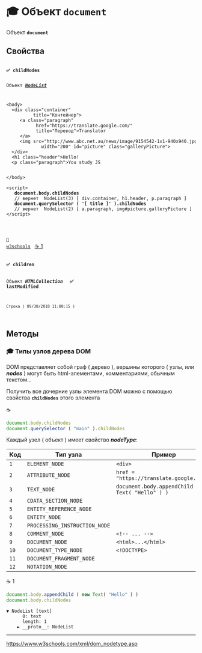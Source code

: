 # :mortar_board: Объект **`document`**

Объект **`document`** 

## Свойства

<code>
<b>✅ childNodes</b>

Объект <b><em>[NodeList](#nodeType)</em></b>
<pre>
&lt;body>
  &lt;div class="container" 
          title="Контейнер">
     &lt;a class="paragraph" 
           href="https://translate.google.com/" 
           title="Перевод">Translator
     &lt;/a>
     &lt;img src="http://www.abc.net.au/news/image/9154542-1x1-940x940.jpg" 
             width="200" id="picture" class="galleryPicture">
  &lt;/div>
  &lt;h1 class="header">Hello!</h1>
  &lt;p class="paragraph">You study JS</p>
&lt;/body>

&lt;script>
   <b>document.body.childNodes</b>
   // вернет  NodeList(3) [ div.container, h1.header, p.paragraph ]
   <b>document.querySelector ( '[ title ]' ).childNodes</b>
   // вернет  NodeList(2) [ a.paragraph, img#picture.galleryPicture ]
&lt;/script>
</pre>
[🔗 w3schools](https://www.w3schools.com/jsref/prop_node_childnodes.asp)
</code>
[:coffee: 1](childNodes-sample-1)

<code>
<b>✅ children</b>

Объект <b><em>HTMLCollection</em></b>
</code>
<code>
<b>✅ lastModified</b>

    Строка ( 09/30/2018 11:00:15 )
</code>

## Методы

<a name="nodeType"></a>
### 🎓 Типы узлов дерева DOM

DOM представляет собой граф ( дерево ), вершины которого ( узлы, или **_nodes_** ) могут быть html-элементами, комментариями, обычным текстом...

Получить все дочерние узлы элемента DOM можно с помощью свойства  **`childNodes`**  этого элемента

:coffee: 

```javascript
document.body.childNodes
document.querySelector ( "main" ).childNodes
```
Каждый узел ( объект )  имеет свойство  **_nodeType_**:

| Код | Тип узла | Пример |
|-|-|-|
| `1` | `ELEMENT_NODE` | `<div>` |
| `2` | `ATTRIBUTE_NODE` | `href = "https://translate.google.com/"` |
| `3` | `TEXT_NODE` | `document.body.appendChild ( new Text( "Hello" ) )` |
| `4` | `CDATA_SECTION_NODE` | |
| `5` | `ENTITY_REFERENCE_NODE` | |
| `6` | `ENTITY_NODE` | |
| `7` | `PROCESSING_INSTRUCTION_NODE` | |
| `8` | `COMMENT_NODE` | `<!-- ... -->` |
| `9` | `DOCUMENT_NODE` | `<html>...</html>` |
| `10` | `DOCUMENT_TYPE_NODE` | `<!DOCTYPE>` |
| `11` | `DOCUMENT_FRAGMENT_NODE` | |
| `12` | `NOTATION_NODE` | |

:coffee: 1
```javascript
document.body.appendChild ( new Text( "Hello" ) )
document.body.childNodes
```
```console
▼ NodeList [text]
      0: text
      length: 1
    ► __proto__: NodeList
```
______________________________
https://www.w3schools.com/xml/dom_nodetype.asp